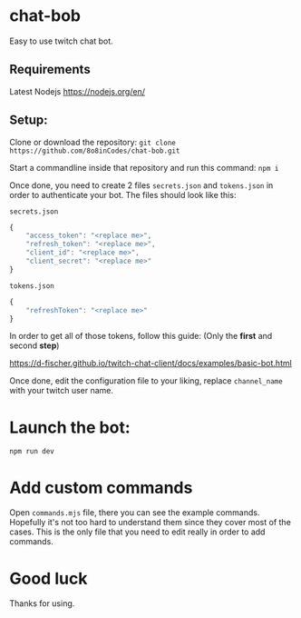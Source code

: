 # chat-bob

Easy to use twitch chat bot.

## Requirements

Latest Nodejs
https://nodejs.org/en/

## Setup:

Clone or download the repository:
`git clone https://github.com/8o8inCodes/chat-bob.git`

Start a commandline inside that repository and run this command:
`npm i`

Once done, you need to create 2 files `secrets.json` and `tokens.json` in order to authenticate your bot.
The files should look like this:

`secrets.json`
```javascript
{
    "access_token": "<replace me>",
    "refresh_token": "<replace me>",
    "client_id": "<replace me>",
    "client_secret": "<replace me>"
}
```

`tokens.json`
```javascript
{
    "refreshToken": "<replace me>"
}
```

In order to get all of those tokens, follow this guide:
(Only the **first** and second **step**)

https://d-fischer.github.io/twitch-chat-client/docs/examples/basic-bot.html

Once done, edit the configuration file to your liking, replace `channel_name` with your twitch user name.

# Launch the bot:
`npm run dev`

# Add custom commands

Open `commands.mjs` file, there you can see the example commands. Hopefully it's not too hard to understand them since they cover most of the cases. This is the only file that you need to edit really in order to add commands.

# Good luck
Thanks for using.
